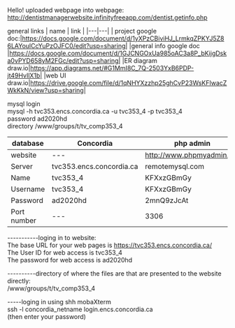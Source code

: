 Hello!
uploaded webpage into webpage: http://dentistmanagerwebsite.infinityfreeapp.com/dentist.getinfo.php

general links
| name |  link | 
|---|---|
| project google doc:|https://docs.google.com/document/d/1yXPzCBiviHJ_LrmkqZPKYJ5Z86LAYoulCcYuPzOJFC0/edit?usp=sharing|
|general info google doc |https://docs.google.com/document/d/1GJCNGOxUa985oAC3a8P_bKijgDska0vPYD658yM2FGc/edit?usp=sharing|
|ER diagram  draw.io|https://app.diagrams.net/#G1MmI8C_7Q-2503YxB6PDP-jt49HvIlX1b|
|web UI draw.io|https://drive.google.com/file/d/1qNHYXzzhp25ghCvP23WsKFIwacZWkKkN/view?usp=sharing|

mysql login<br>
mysql -h tvc353.encs.concordia.ca -u tvc353_4 -p tvc353_4<br>
password ad2020hd<br>
directory  /www/groups/t/tv_comp353_4
  
| database |  Concordia | php admin |
| --- | --- | --- |
| website | --- | http://www.phpmyadmin.co/ |
| Server | tvc353.encs.concordia.ca | remotemysql.com |
| Name | tvc353_4 | KFXxzGBmGy |
| Username | tvc353_4 | KFXxzGBmGy |
| Password | ad2020hd | 2mnQ9zJcAt |
| Port number | --- | 3306 |


-----------loging in to website:<br>
The base URL for your web pages is  	https://tvc353.encs.concordia.ca/ <br>
The User ID  for web access is		tvc353_4<br>
The password for web access is 		ad2020hd<br>

----------directory of where the files are that are presented to the website directly:<br>
 /www/groups/t/tv_comp353_4<br>

-----loging in using shh mobaXterm<br>
ssh -l concordia_netname  login.encs.concordia.ca <br>
(then enter your password)




